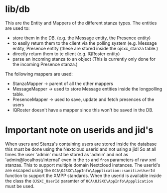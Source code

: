 lib/db
===

This are the Entity and Mappers of the different stanza types.
The entities are used to:
 - store them in the DB. (e.g. the Message entity, the Presence entity)
 - to easily return them to the client via the polling system 
 (e.g. Message entity, Presence entity (these are stored inside the ojsxc_stanza table.)
 - directly return them to te client (e.g. IQRoster entity)
 - parse an incoming stanza to an object (This is currently only done for the 
 incoming Presence stanza.)

The following mappers are used: 
 - StanzaMapper -> parent of all the other mappers
 - MessageMapper -> used to store Message entities inside the longpolling table.
 - PresenceMapper -> used to save, update and fetch presences of the users
 - IQRoster doesn't have a mapper since this won't be saved in the DB.


# Important note on userids and jid's

When users and Stanza's containing users are stored inside the database this must be done using the Nextcloud userid
and not using a jid! So at all times the user 'admin' must be stored as 'admin' and not as 'admin@localhost/internal' even
in the `to` and `from` parameters of raw xml stanzas. This to support multiple domain Nextcloud instances.
The userId's are escaped using the `OCA\OJSXC\AppInfo\Appplication::sanitizeUserId` function to support the XMPP standards.
When the userId is available inside the class the `OJSXC_UserId` paramter of `OCA\OJSXC\AppInfo\Appplication` must be used.